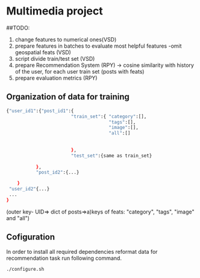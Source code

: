 # Multimedia project

##TODO:
1. change features to numerical ones(VSD)
2. prepare features in batches to evaluate most helpful features -omit geospatial feats (VSD)
3. script divide train/test set (VSD) 
4. prepare Recommendation System (RPY) -> cosine similarity with history of the user, for each user train set (posts with feats)
5. prepare evaluation metrics (RPY)

## Organization of data for training
```bash
{"user_id1":{"post_id1":{
                        "train_set":{ "category":[],
                                      "tags":[],
                                      "image":[],
                                      "all":[]
                        
                        
                        },
                        "test_set":{same as train_set}
                        
           },
           "post_id2":{...}

    }
 "user_id2"{...}
 ...
}

```
(outer key- UID=> dict of posts=>a)keys of feats: "category", "tags", "image" and "all")

## Cofiguration
In order to install all required dependencies reformat data for recommendation task run following command.
```bash
./configure.sh
```
